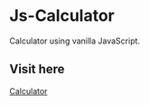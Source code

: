 # Js-Calculator
Calculator using vanilla JavaScript.
## Visit here
<a href="https://abhishek-k-git.github.io/Js-Calculator/"> Calculator <a/>
